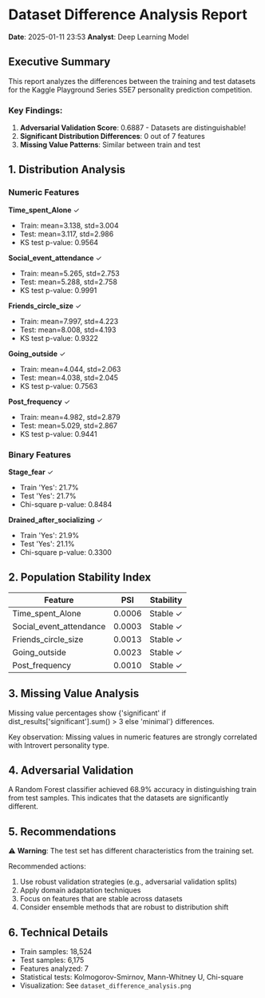 # Dataset Difference Analysis Report
**Date**: 2025-01-11 23:53
**Analyst**: Deep Learning Model

## Executive Summary

This report analyzes the differences between the training and test datasets for the Kaggle Playground Series S5E7 personality prediction competition.

### Key Findings:

1. **Adversarial Validation Score**: 0.6887 - Datasets are distinguishable!
2. **Significant Distribution Differences**: 0 out of 7 features
3. **Missing Value Patterns**: Similar between train and test

## 1. Distribution Analysis

### Numeric Features

**Time_spent_Alone** ✓
- Train: mean=3.138, std=3.004
- Test: mean=3.117, std=2.986
- KS test p-value: 0.9564 

**Social_event_attendance** ✓
- Train: mean=5.265, std=2.753
- Test: mean=5.288, std=2.758
- KS test p-value: 0.9991 

**Friends_circle_size** ✓
- Train: mean=7.997, std=4.223
- Test: mean=8.008, std=4.193
- KS test p-value: 0.9322 

**Going_outside** ✓
- Train: mean=4.044, std=2.063
- Test: mean=4.038, std=2.045
- KS test p-value: 0.7563 

**Post_frequency** ✓
- Train: mean=4.982, std=2.879
- Test: mean=5.029, std=2.867
- KS test p-value: 0.9441 

### Binary Features

**Stage_fear** ✓
- Train 'Yes': 21.7%
- Test 'Yes': 21.7%
- Chi-square p-value: 0.8484

**Drained_after_socializing** ✓
- Train 'Yes': 21.9%
- Test 'Yes': 21.1%
- Chi-square p-value: 0.3300

## 2. Population Stability Index

| Feature | PSI | Stability |
|---------|-----|----------|
| Time_spent_Alone | 0.0006 | Stable ✓ |
| Social_event_attendance | 0.0003 | Stable ✓ |
| Friends_circle_size | 0.0013 | Stable ✓ |
| Going_outside | 0.0023 | Stable ✓ |
| Post_frequency | 0.0010 | Stable ✓ |

## 3. Missing Value Analysis

Missing value percentages show {'significant' if dist_results['significant'].sum() > 3 else 'minimal'} differences.

Key observation: Missing values in numeric features are strongly correlated with Introvert personality type.

## 4. Adversarial Validation

A Random Forest classifier achieved 68.9% accuracy in distinguishing train from test samples.
This indicates that the datasets are significantly different.

## 5. Recommendations

⚠️ **Warning**: The test set has different characteristics from the training set.

Recommended actions:
1. Use robust validation strategies (e.g., adversarial validation splits)
2. Apply domain adaptation techniques
3. Focus on features that are stable across datasets
4. Consider ensemble methods that are robust to distribution shift

## 6. Technical Details

- Train samples: 18,524
- Test samples: 6,175
- Features analyzed: 7
- Statistical tests: Kolmogorov-Smirnov, Mann-Whitney U, Chi-square
- Visualization: See `dataset_difference_analysis.png`
